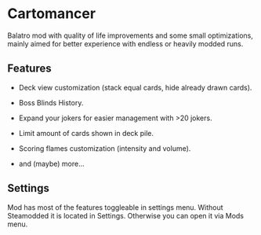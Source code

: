 # Cartomancer
Balatro mod with quality of life improvements and some small optimizations, mainly aimed for better experience with endless or heavily modded runs.

## Features

- Deck view customization (stack equal cards, hide already drawn cards).

- Boss Blinds History.

- Expand your jokers for easier management with >20 jokers.

- Limit amount of cards shown in deck pile.

- Scoring flames customization (intensity and volume).

- and (maybe) more... 

## Settings
Mod has most of the features toggleable in settings menu. Without Steamodded it is located in Settings. Otherwise you can open it via Mods menu.
